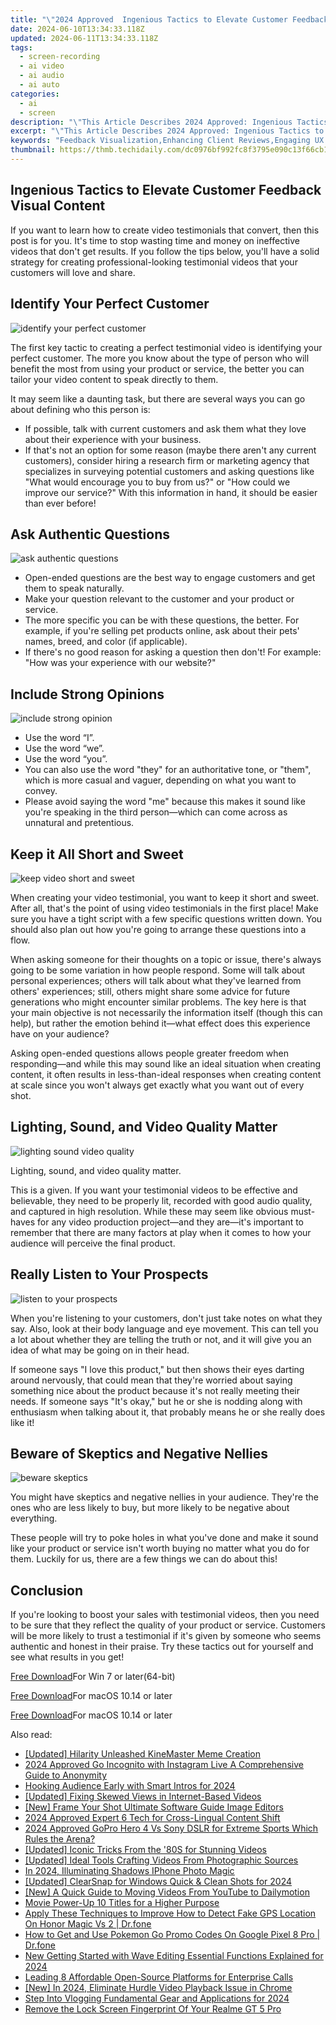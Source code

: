 ```yaml
---
title: "\"2024 Approved  Ingenious Tactics to Elevate Customer Feedback Visual Content\""
date: 2024-06-10T13:34:33.118Z
updated: 2024-06-11T13:34:33.118Z
tags: 
  - screen-recording
  - ai video
  - ai audio
  - ai auto
categories: 
  - ai
  - screen
description: "\"This Article Describes 2024 Approved: Ingenious Tactics to Elevate Customer Feedback Visual Content\""
excerpt: "\"This Article Describes 2024 Approved: Ingenious Tactics to Elevate Customer Feedback Visual Content\""
keywords: "Feedback Visualization,Enhancing Client Reviews,Engaging UX Designs,Creative User Interactions,Impactful Feedback Graphics,Visual Content Insights,Elevating Patient Experiences"
thumbnail: https://thmb.techidaily.com/dc0976bf992fc8f3795e090c13f66cb1c6f1455915fe3cbbbf65ceba836d3f9e.jpg
---
```


## Ingenious Tactics to Elevate Customer Feedback Visual Content

If you want to learn how to create video testimonials that convert, then this post is for you. It's time to stop wasting time and money on ineffective videos that don't get results. If you follow the tips below, you'll have a solid strategy for creating professional-looking testimonial videos that your customers will love and share.

## Identify Your Perfect Customer

![identify your perfect customer](https://images.wondershare.com/filmora/article-images/2022/07/identify-your-perfect-customer.jpg)

The first key tactic to creating a perfect testimonial video is identifying your perfect customer. The more you know about the type of person who will benefit the most from using your product or service, the better you can tailor your video content to speak directly to them.

It may seem like a daunting task, but there are several ways you can go about defining who this person is:

* If possible, talk with current customers and ask them what they love about their experience with your business.
* If that's not an option for some reason (maybe there aren't any current customers), consider hiring a research firm or marketing agency that specializes in surveying potential customers and asking questions like "What would encourage you to buy from us?" or "How could we improve our service?" With this information in hand, it should be easier than ever before!

## Ask Authentic Questions

![ask authentic questions](https://images.wondershare.com/filmora/article-images/2022/07/ask-authentic-questions.jpg)

* Open-ended questions are the best way to engage customers and get them to speak naturally.
* Make your question relevant to the customer and your product or service.
* The more specific you can be with these questions, the better. For example, if you're selling pet products online, ask about their pets' names, breed, and color (if applicable).
* If there's no good reason for asking a question then don't! For example: "How was your experience with our website?"

## Include Strong Opinions

![include strong opinion](https://images.wondershare.com/filmora/article-images/2022/07/include-strong-opinion.jpg)

* Use the word “I”.
* Use the word “we”.
* Use the word “you”.
* You can also use the word "they" for an authoritative tone, or "them", which is more casual and vaguer, depending on what you want to convey.
* Please avoid saying the word "me" because this makes it sound like you're speaking in the third person—which can come across as unnatural and pretentious.

## Keep it All Short and Sweet

![keep video short and sweet](https://images.wondershare.com/filmora/article-images/2022/07/keep-video-short-and-sweet.jpg)

When creating your video testimonial, you want to keep it short and sweet. After all, that's the point of using video testimonials in the first place! Make sure you have a tight script with a few specific questions written down. You should also plan out how you're going to arrange these questions into a flow.

When asking someone for their thoughts on a topic or issue, there's always going to be some variation in how people respond. Some will talk about personal experiences; others will talk about what they've learned from others' experiences; still, others might share some advice for future generations who might encounter similar problems. The key here is that your main objective is not necessarily the information itself (though this can help), but rather the emotion behind it—what effect does this experience have on your audience?

Asking open-ended questions allows people greater freedom when responding—and while this may sound like an ideal situation when creating content, it often results in less-than-ideal responses when creating content at scale since you won't always get exactly what you want out of every shot.

## Lighting, Sound, and Video Quality Matter

![lighting sound video quality](https://images.wondershare.com/filmora/article-images/2022/07/lighting-sound-video-quality.jpg)

Lighting, sound, and video quality matter.

This is a given. If you want your testimonial videos to be effective and believable, they need to be properly lit, recorded with good audio quality, and captured in high resolution. While these may seem like obvious must-haves for any video production project—and they are—it's important to remember that there are many factors at play when it comes to how your audience will perceive the final product.

## Really Listen to Your Prospects

![listen to your prospects](https://images.wondershare.com/filmora/article-images/2022/07/listen-to-your-prospects.jpg)

When you're listening to your customers, don't just take notes on what they say. Also, look at their body language and eye movement. This can tell you a lot about whether they are telling the truth or not, and it will give you an idea of what may be going on in their head.

If someone says "I love this product," but then shows their eyes darting around nervously, that could mean that they're worried about saying something nice about the product because it's not really meeting their needs. If someone says "It's okay," but he or she is nodding along with enthusiasm when talking about it, that probably means he or she really does like it!

## Beware of Skeptics and Negative Nellies

![beware skeptics](https://images.wondershare.com/filmora/article-images/2022/07/beware-skeptics.jpg)

You might have skeptics and negative nellies in your audience. They're the ones who are less likely to buy, but more likely to be negative about everything.

These people will try to poke holes in what you've done and make it sound like your product or service isn't worth buying no matter what you do for them. Luckily for us, there are a few things we can do about this!

## Conclusion

If you're looking to boost your sales with testimonial videos, then you need to be sure that they reflect the quality of your product or service. Customers will be more likely to trust a testimonial if it's given by someone who seems authentic and honest in their praise. Try these tactics out for yourself and see what results in you get!

[Free Download](https://tools.techidaily.com/wondershare/filmora/download/)For Win 7 or later(64-bit)

[Free Download](https://tools.techidaily.com/wondershare/filmora/download/)For macOS 10.14 or later

</article

[Free Download](https://tools.techidaily.com/wondershare/filmora/download/)For macOS 10.14 or later

<ins class="adsbygoogle"
     style="display:block"
     data-ad-format="autorelaxed"
     data-ad-client="ca-pub-7571918770474297"
     data-ad-slot="1223367746"></ins>

<ins class="adsbygoogle"
     style="display:block"
     data-ad-format="autorelaxed"
     data-ad-client="ca-pub-7571918770474297"
     data-ad-slot="1223367746"></ins>



<ins class="adsbygoogle"
     style="display:block"
     data-ad-client="ca-pub-7571918770474297"
     data-ad-slot="8358498916"
     data-ad-format="auto"
     data-full-width-responsive="true"></ins>


<span class="atpl-alsoreadstyle">Also read:</span>
<div><ul>
<li><a href="https://some-techniques.techidaily.com/updated-hilarity-unleashed-kinemaster-meme-creation/"><u>[Updated] Hilarity Unleashed  KineMaster Meme Creation</u></a></li>
<li><a href="https://some-techniques.techidaily.com/2024-approved-go-incognito-with-instagram-live-a-comprehensive-guide-to-anonymity/"><u>2024 Approved  Go Incognito with Instagram Live  A Comprehensive Guide to Anonymity</u></a></li>
<li><a href="https://some-techniques.techidaily.com/hooking-audience-early-with-smart-intros-for-2024/"><u>Hooking Audience Early with Smart Intros for 2024</u></a></li>
<li><a href="https://some-techniques.techidaily.com/updated-fixing-skewed-views-in-internet-based-videos/"><u>[Updated] Fixing Skewed Views in Internet-Based Videos</u></a></li>
<li><a href="https://some-techniques.techidaily.com/new-frame-your-shot-ultimate-software-guide-image-editors/"><u>[New] Frame Your Shot  Ultimate Software Guide Image Editors</u></a></li>
<li><a href="https://some-techniques.techidaily.com/2024-approved-expert-6-tech-for-cross-lingual-content-shift/"><u>2024 Approved  Expert 6 Tech for Cross-Lingual Content Shift</u></a></li>
<li><a href="https://some-techniques.techidaily.com/2024-approved-gopro-hero-4-vs-sony-dslr-for-extreme-sports-which-rules-the-arena/"><u>2024 Approved  GoPro Hero 4 Vs Sony DSLR for Extreme Sports  Which Rules the Arena?</u></a></li>
<li><a href="https://some-techniques.techidaily.com/updated-iconic-tricks-from-the-80s-for-stunning-videos/"><u>[Updated] Iconic Tricks From the '80S for Stunning Videos</u></a></li>
<li><a href="https://some-techniques.techidaily.com/updated-ideal-tools-crafting-videos-from-photographic-sources/"><u>[Updated] Ideal Tools  Crafting Videos From Photographic Sources</u></a></li>
<li><a href="https://some-techniques.techidaily.com/in-2024-illuminating-shadows-iphone-photo-magic/"><u>In 2024, Illuminating Shadows  IPhone Photo Magic</u></a></li>
<li><a href="https://screen-activity-recording.techidaily.com/updated-clearsnap-for-windows-quick-and-clean-shots-for-2024/"><u>[Updated] ClearSnap for Windows  Quick & Clean Shots for 2024</u></a></li>
<li><a href="https://youtube-video-recordings.techidaily.com/new-a-quick-guide-to-moving-videos-from-youtube-to-dailymotion/"><u>[New] A Quick Guide to Moving Videos From YouTube to Dailymotion</u></a></li>
<li><a href="https://extra-resources.techidaily.com/movie-power-up-10-titles-for-a-higher-purpose/"><u>Movie Power-Up  10 Titles for a Higher Purpose</u></a></li>
<li><a href="https://fake-location.techidaily.com/apply-these-techniques-to-improve-how-to-detect-fake-gps-location-on-honor-magic-vs-2-drfone-by-drfone-virtual-android/"><u>Apply These Techniques to Improve How to Detect Fake GPS Location On Honor Magic Vs 2 | Dr.fone</u></a></li>
<li><a href="https://pokemon-go-android.techidaily.com/how-to-get-and-use-pokemon-go-promo-codes-on-google-pixel-8-pro-drfone-by-drfone-virtual-android/"><u>How to Get and Use Pokemon Go Promo Codes On Google Pixel 8 Pro | Dr.fone</u></a></li>
<li><a href="https://voice-adjusting.techidaily.com/new-getting-started-with-wave-editing-essential-functions-explained-for-2024/"><u>New Getting Started with Wave Editing Essential Functions Explained for 2024</u></a></li>
<li><a href="https://digital-screen-recording.techidaily.com/leading-8-affordable-open-source-platforms-for-enterprise-calls/"><u>Leading 8 Affordable Open-Source Platforms for Enterprise Calls</u></a></li>
<li><a href="https://twitter-videos.techidaily.com/new-in-2024-eliminate-hurdle-video-playback-issue-in-chrome/"><u>[New] In 2024, Eliminate Hurdle  Video Playback Issue in Chrome</u></a></li>
<li><a href="https://extra-approaches.techidaily.com/step-into-vlogging-fundamental-gear-and-applications-for-2024/"><u>Step Into Vlogging  Fundamental Gear and Applications for 2024</u></a></li>
<li><a href="https://easy-unlock-android.techidaily.com/remove-the-lock-screen-fingerprint-of-your-realme-gt-5-pro-by-drfone-android/"><u>Remove the Lock Screen Fingerprint Of Your Realme GT 5 Pro</u></a></li>
</ul></div>
